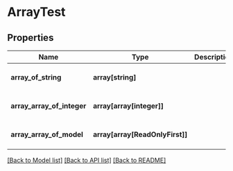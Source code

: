 # ArrayTest

## Properties
Name | Type | Description | Notes
------------ | ------------- | ------------- | -------------
**array_of_string** | **array[string]** |  | [optional] [default to null]
**array_array_of_integer** | **array[array[integer]]** |  | [optional] [default to null]
**array_array_of_model** | **array[array[ReadOnlyFirst]]** |  | [optional] [default to null]

[[Back to Model list]](../README.md#documentation-for-models) [[Back to API list]](../README.md#documentation-for-api-endpoints) [[Back to README]](../README.md)


